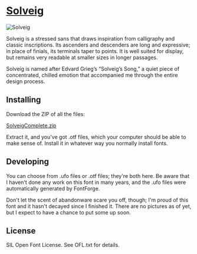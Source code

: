 # [Solveig](http://looseleaf.chuckmasterson.com/solveig)

![Solveig](http://looseleaf.chuckmasterson.com/images/SolveigFlag.jpg)

Solveig is a stressed sans that draws inspiration from calligraphy and classic
inscriptions. Its ascenders and descenders are long and expressive; in place of
finials, its terminals taper to points. It is well suited for display, but
remains very readable at smaller sizes in longer passages.

Solveig is named after Edvard Grieg’s “Solveig’s Song,” a quiet piece of
concentrated, chilled emotion that accompanied me through the entire design
process.

## Installing

Download the ZIP of all the files:

[SolveigComplete.zip](https://github.com/chuckmasterson/solveig/raw/master/SolveigComplete.zip)

Extract it, and you've got .otf files, which your computer should be able to make sense of. Install it in whatever way you normally install fonts.

## Developing

You can choose from .ufo files or .otf files; they're both here. Be aware that I haven't done any work on this font in many years, and the .ufo files were automatically generated by FontForge.

Don't let the scent of abandonware scare you off, though; I'm proud of this
font and it hasn't decayed since I finished it. There are no pictures as of
yet, but I expect to have a chance to put some up soon.

## License

SIL Open Font License. See OFL.txt for details.
